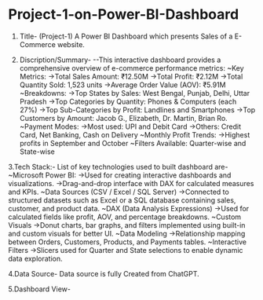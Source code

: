# Project-1-on-Power-BI-Dashboard
1. Title- (Project-1) A Power BI Dashboard which presents Sales of a E-Commerce website.

2. Discription/Summary-
  --This interactive dashboard provides a comprehensive overview of e-commerce performance metrics:
~Key Metrics:
  ->Total Sales Amount: ₹12.50M
  ->Total Profit: ₹2.12M
  ->Total Quantity Sold: 1,523 units
  ->Average Order Value (AOV): ₹5.91M
~Breakdowns:
  ->Top States by Sales: West Bengal, Punjab, Delhi, Uttar Pradesh
  ->Top Categories by Quantity: Phones & Computers (each 27%)
  ->Top Sub-Categories by Profit: Landlines and Smartphones
  ->Top Customers by Amount: Jacob G., Elizabeth, Dr. Martin, Brian Ro.
~Payment Modes:
  ->Most used: UPI and Debit Card
  ->Others: Credit Card, Net Banking, Cash on Delivery
~Monthly Profit Trends:
  ->Highest profits in September and October
~Filters Available: Quarter-wise and State-wise

3.Tech Stack:- List of key technologies used to built dashboard  are-
~Microsoft Power BI:
  ->Used for creating interactive dashboards and visualizations.
  ->Drag-and-drop interface with DAX for calculated measures and KPIs.
~Data Sources (CSV / Excel / SQL Server)
  ->Connected to structured datasets such as Excel or a SQL database containing sales, customer, and product data.
~DAX (Data Analysis Expressions)
  ->Used for calculated fields like profit, AOV, and percentage breakdowns.
~Custom Visuals
  ->Donut charts, bar graphs, and filters implemented using built-in and custom visuals for better UI.
~Data Modeling
  ->Relationship mapping between Orders, Customers, Products, and Payments tables.
~Interactive Filters
  ->Slicers used for Quarter and State selections to enable dynamic data exploration.

4.Data Source- Data source is fully Created from ChatGPT.

5.Dashboard View-

